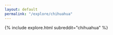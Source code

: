 ```yaml
---
layout: default
permalink: "/explore/chihuahua"
---
```


<link rel="stylesheet" type="text/css" href="/static/css/explore.css">
{% include explore.html subreddit="chihuahua" %}
